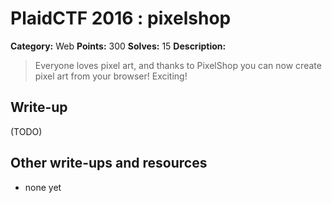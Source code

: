 # PlaidCTF 2016 : pixelshop

**Category:** Web
**Points:** 300
**Solves:** 15
**Description:**

> Everyone loves pixel art, and thanks to PixelShop you can now create pixel art from your browser! Exciting!

## Write-up

(TODO)

## Other write-ups and resources

* none yet
